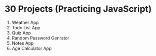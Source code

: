 # 30 Projects (Practicing JavaScript)

1. Weather App
2. Todo List App
3. Quiz App
4. Random Password Genrator
5. Notes App
6. Age Calculator App
